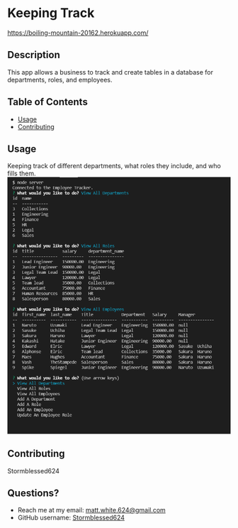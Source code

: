 
  # Keeping Track
  https://boiling-mountain-20162.herokuapp.com/

  ## Description
  This app allows a business to track and create tables in a database for departments, roles, and employees.

  ## Table of Contents
  * [Usage](#usage)
  * [Contributing](#contributing)
  

  ## Usage
  Keeping track of different departments, what roles they include, and who fills them.
  ![alt text](images/keeping-track-screenshot.png)



  ## Contributing
  Stormblessed624
  

  ## Questions?
  - Reach me at my email: matt.white.624@gmail.com
  - GitHub username: [Stormblessed624](https://github.com/Stormblessed624/)

  
